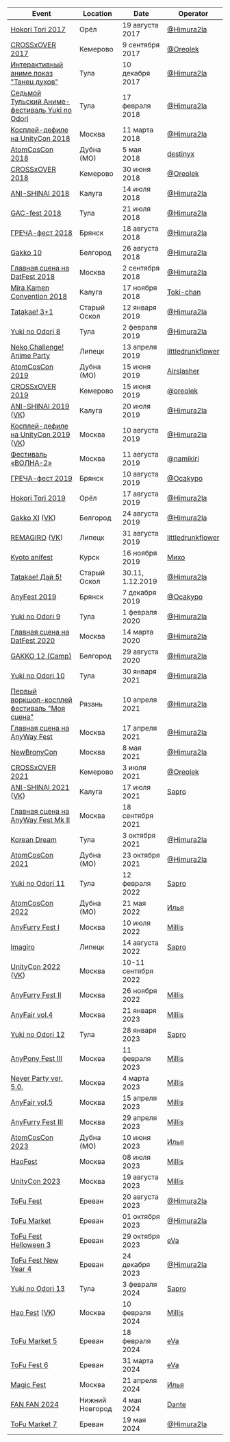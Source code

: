 | Event | Location | Date | Operator |
| ------- | ---- | ---- | ---- |
| [Hokori Tori 2017](https://vk.com/hokori_tori) | Орёл | 19 августа 2017 | [@Himura2la](https://github.com/Himura2la) |
| [СROSSxOVER 2017](https://vk.com/crossover_42) | Кемерово | 9 сентября 2017 | [@Oreolek](https://github.com/Oreolek) |
| [Интерактивный аниме показ "Танец духов"](https://vk.com/tulaanime11) | Тула | 10 декабря 2017 | [@Himura2la](https://github.com/Himura2la) |
| [Седьмой Тульский Аниме-фестиваль Yuki no Odori](https://vk.com/tulaanimefest) | Тула | 17 февраля 2018 | [@Himura2la](https://github.com/Himura2la) |
| [Косплей-дефиле на UnityCon 2018](http://unitycon.ru) | Москва | 11 марта 2018 | [@Himura2la](https://github.com/Himura2la) |
| [AtomCosCon 2018](https://vk.com/cosfest) | Дубна (МО) | 5 мая 2018 | [destinyx](https://vk.com/destinxxx) |
| [СROSSxOVER 2018](https://vk.com/crossover_42) | Кемерово | 30 июня 2018 | [@Oreolek](https://github.com/Oreolek) |
| [ANI-SHINAI 2018](https://vk.com/anishinai2018) | Калуга | 14 июля 2018 | [@Himura2la](https://github.com/Himura2la) |
| [GAC-fest 2018](https://vk.com/gacfest2018) | Тула | 21 июля 2018 | [@Himura2la](https://github.com/Himura2la) |
| [ГРЕЧА-фест 2018](https://vk.com/grechafest2018) | Брянск | 18 августа 2018 | [@Himura2la](https://github.com/Himura2la) |
| [Gakko 10](https://vk.com/club85877017) | Белгород | 26 августа 2018 | [@Himura2la](https://github.com/Himura2la) |
| [Главная сцена на DatFest 2018](https://vk.com/datfest) | Москва | 2 сентября 2018 | [@Himura2la](https://github.com/Himura2la) |
| [Mira Kamen Convention 2018](https://vk.com/mkfest) | Калуга | 17 ноября 2018 | [Toki-chan](https://vk.com/toki__chan) |
| [Tatakae! 3+1](https://vk.com/tata4old) | Старый Оскол | 12 января 2019 | [@Himura2la](https://github.com/Himura2la) |
| [Yuki no Odori 8](https://vk.com/tulaanimefest) | Тула | 2 февраля 2019 | [@Himura2la](https://github.com/Himura2la) |
| [Neko Challenge! Anime Party](https://vk.com/remagiroparty) | Липецк | 13 апреля 2019 | [littledrunkflower](https://vk.com/littledrunkflower) |
| [AtomCosCon 2019](https://vk.com/cosfest) | Дубна (МО) | 15 июня 2019 | [Airslasher](https://vk.com/courier_from_vegas) |
| [CROSSxOVER 2019](https://vk.com/crossxover42) | Кемерово | 15 июня 2019 | [@oreolek](https://github.com/oreolek) |
| [ANI-SHINAI 2019](https://anishinai.cosplay2.ru/) ([VK](https://vk.com/anishinai))| Калуга | 20 июля 2019 | [@Himura2la](https://github.com/Himura2la) |
| [Косплей-дефиле на UnityCon 2019](http://unitycon.ru) ([VK](https://vk.com/unitycon)) | Москва | 10 августа 2019 | [@Himura2la](https://github.com/Himura2la) |
| [Фестиваль «ВОЛНА-2»](https://vk.com/volna2_fest) | Москва | 11 августа 2019 | [@namikiri](https://github.com/namikiri) |
| [ГРЕЧА-фест 2019](https://vk.com/grechafest2019) | Брянск | 10 августа 2019 | [@Ocakypo](https://github.com/Ocakypo) |
| [Hokori Tori 2019](https://vk.com/hokori_tori) | Орёл | 17 августа 2019 | [@Himura2la](https://github.com/Himura2la) |
| [Gakko XI](http://gakko-fest.ru/) ([VK](https://vk.com/gakko_official)) | Белгород | 24 августа 2019 | [@Himura2la](https://github.com/Himura2la) |
| [REMAGIRO](https://remagiro.cosplay2.ru/) ([VK](https://vk.com/remagiro)) | Липецк | 31 августа 2019 | [littledrunkflower](https://vk.com/littledrunkflower) |
| [Kyoto anifest](https://vk.com/kyotoanifest2019) | Курск | 16 ноября 2019 | [Михо](https://vk.com/mihomihovna) |
| [Tatakae! Дай 5!](https://vk.com/tatakaefest) | Старый Оскол | 30.11, 1.12.2019 | [@Himura2la](https://github.com/Himura2la) |
| [AnyFest 2019](https://vk.com/anyfest) | Брянск | 7 декабря 2019 | [@Ocakypo](https://github.com/Ocakypo) |
| [Yuki no Odori 9](https://vk.com/tulaanimefest) | Тула | 1 февраля 2020 | [@Himura2la](https://github.com/Himura2la) |
| [Главная сцена на DatFest 2020](https://vk.com/datfest) | Москва | 14 марта 2020 | [@Himura2la](https://github.com/Himura2la) |
| [GAKKO 12 (Camp)](https://vk.com/gakko_official) | Белгород | 29 августа 2020 | [@Himura2la](https://github.com/Himura2la) |
| [Yuki no Odori 10](https://vk.com/tulaanimefest) | Тула | 30 января 2021 | [@Himura2la](https://github.com/Himura2la) |
| [Первый воркшоп-косплей фестиваль "Моя сцена"](https://vk.com/itsmystage) | Рязань | 10 апреля 2021 | [@Himura2la](https://github.com/Himura2la) |
| [Главная сцена на AnyWay Fest](https://vk.com/anywayfest) | Москва | 17 апреля 2021 | [@Himura2la](https://github.com/Himura2la) |
| [NewBronyCon](https://vk.com/newbronycon) | Москва | 8 мая 2021 | [@Himura2la](https://github.com/Himura2la) |
| [СROSSxOVER 2021](https://vk.com/crossover42) | Кемерово | 3 июля 2021 | [@Oreolek](https://github.com/Oreolek) |
| [ANI-SHINAI 2021](https://anishinai.cosplay2.ru/) ([VK](https://vk.com/anishinai))| Калуга | 17 июля 2021 | [Sapro](https://vk.com/sapro_0w0) |
| [Главная сцена на AnyWay Fest Mk II](https://vk.com/anywayfest) | Москва | 18 сентября 2021 |  |
| [Korean Dream](https://vk.com/koreandream_fest) | Тула | 3 октября 2021 | [@Himura2la](https://github.com/Himura2la) |
| [AtomCosCon 2021](https://vk.com/cosfest) | Дубна (МО) | 23 октября 2021 | [@Himura2la](https://github.com/Himura2la) |
| [Yuki no Odori 11](https://vk.com/tulaanimefest) | Тула | 12 февраля 2022 | [Sapro](https://vk.com/sapro_0w0) |
| [AtomCosCon 2022](https://vk.com/cosfest) | Дубна (МО) | 21 мая 2022 | [Илья](https://vk.com/maxtremalitylow) |
| [AnyFurry Fest I](https://vk.com/anyfurryfest) | Москва | 10 июля 2022 | [Millis](https://vk.com/l_millis_l) |
| [Imagiro](https://vk.com/imagiro22) | Липецк | 14 августа 2022 | [Sapro](https://vk.com/sapro_0w0) |
| [UnityCon 2022](http://unitycon.ru) ([VK](https://vk.com/unitycon)) | Москва | 10-11 сентября 2022 | |
| [AnyFurry Fest II](https://vk.com/anyfurryfest) | Москва | 26 ноября 2022 | [Millis](https://vk.com/l_millis_l) |
| [AnyFair vol.4](https://vk.com/anyfair) | Москва | 21 января 2023 | [Millis](https://vk.com/l_millis_l) |
| [Yuki no Odori 12](https://vk.com/tulaanimefest) | Тула | 28 января 2023 | [Sapro](https://vk.com/sapro_0w0) |
| [AnyPony Fest III](https://vk.com/anyponyfest) | Москва | 11 февраля 2023 | [Millis](https://vk.com/l_millis_l) |
| [Never Party ver. 5.0.](https://vk.com/neverparty) | Москва | 4 марта 2023 | [Millis](https://vk.com/l_millis_l) |
| [AnyFair vol.5](https://vk.com/anyfair) | Москва | 15 апреля 2023 | [Millis](https://vk.com/l_millis_l) |
| [AnyFurry Fest III](https://vk.com/anyfurryfest) | Москва | 29 апреля 2023 | [Millis](https://vk.com/l_millis_l) |
| [AtomCosCon 2023](https://vk.com/cosfest) | Дубна (МО) | 10 июня 2023 | [Илья](https://vk.com/maxtremalitylow) |
| [HaoFest](https://vk.com/haofest) | Москва | 08 июля 2023 | [Millis](https://vk.com/l_millis_l) |
| [UnityCon 2023](https://uc23.cosplay2.ru/) | Москва | 19 августа 2023 | [Millis](https://vk.com/l_millis_l) |
| [ToFu Fest](https://www.instagram.com/tofu_fest/) | Ереван | 20 августа 2023 | [@Himura2la](https://github.com/Himura2la) |
| [ToFu Market](https://www.instagram.com/tofu_market/) | Ереван | 01 октября 2023 | [@Himura2la](https://github.com/Himura2la) |
| [ToFu Fest Helloween 3](https://www.instagram.com/tofu_fest/) | Ереван | 29 октября 2023 | [eVa](https://www.instagram.com/cosmea_v_v/) |
| [ToFu Fest New Year 4](https://www.instagram.com/tofu_fest/) | Ереван | 24 декабря 2023 | [@Himura2la](https://github.com/Himura2la) |
| [Yuki no Odori 13](https://vk.com/tulaanimefest) | Тула | 3 февраля 2024 | [Sapro](https://vk.com/sapro_0w0) |
| [Hao Fest](https://haofest24.cosplay2.ru/) ([VK](https://vk.com/haofest)) | Москва | 10 февраля 2024 | [Millis](https://vk.com/l_millis_l) |
| [ToFu Market 5](https://www.instagram.com/tofu_market/) | Ереван | 18 февраля 2024 | [eVa](https://www.instagram.com/cosmea_v_v/) |
| [ToFu Fest 6](https://www.instagram.com/tofu_fest/) | Ереван | 31 марта 2024 | [eVa](https://www.instagram.com/cosmea_v_v/) |
| [Magic Fest](https://magicfest.cosplay2.ru/) | Москва | 21 апреля 2024 | [Илья](https://vk.com/maxtremalitylow) |
| [FAN FAN 2024](https://vk.com/ffest_nn) | Нижний Новгород | 4 мая 2024 | [Dante](https://vk.com/dantebc) |
| [ToFu Market 7](https://tf7.cosplay2.ru/) | Ереван | 19 мая 2024 | [@Himura2la](https://github.com/Himura2la) |
